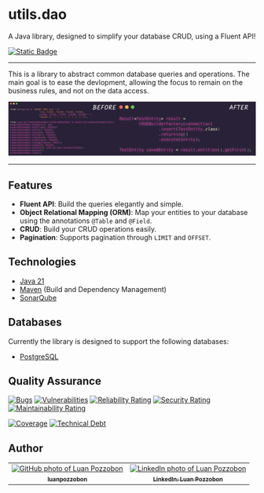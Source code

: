 # utils.dao

A Java library, designed to simplify your database CRUD, using a Fluent API!

[![Static Badge](https://img.shields.io/badge/license-MIT-white?style=for-the-badge&labelColor=black)](./LICENSE)

---

This is a library to abstract common database queries and operations. The main goal is to ease the devlopment, allowing the focus to remain on the business rules, and not on the data access.

![Library Comparation](./assets/compare.jpeg)

---

## Features

- **Fluent API**: Build the queries elegantly and simple.
- **Object Relational Mapping (ORM)**:  Map your entities to your database using the annotations `@Table` and `@Field`.
- **CRUD**: Build your CRUD operations easily.
- **Pagination**: Supports pagination through `LIMIT` and `OFFSET`.

## Technologies

- [Java 21](https://www.java.com/en/)
- [Maven](https://maven.apache.org) (Build and Dependency Management)
- [SonarQube](https://www.sonarsource.com/products/sonarqube/)

## Databases

Currently the library is designed to support the following databases:

- [PostgreSQL](https://www.postgresql.org)

## Quality Assurance

[![Bugs](https://sonarcloud.io/api/project_badges/measure?project=luanpozzobon_utils.dao&metric=bugs)](https://sonarcloud.io/summary/new_code?id=luanpozzobon_utils.dao)
[![Vulnerabilities](https://sonarcloud.io/api/project_badges/measure?project=luanpozzobon_utils.dao&metric=vulnerabilities)](https://sonarcloud.io/summary/new_code?id=luanpozzobon_utils.dao)
[![Reliability Rating](https://sonarcloud.io/api/project_badges/measure?project=luanpozzobon_utils.dao&metric=reliability_rating)](https://sonarcloud.io/summary/new_code?id=luanpozzobon_utils.dao)
[![Security Rating](https://sonarcloud.io/api/project_badges/measure?project=luanpozzobon_utils.dao&metric=security_rating)](https://sonarcloud.io/summary/new_code?id=luanpozzobon_utils.dao)
[![Maintainability Rating](https://sonarcloud.io/api/project_badges/measure?project=luanpozzobon_utils.dao&metric=sqale_rating)](https://sonarcloud.io/summary/new_code?id=luanpozzobon_utils.dao)

[![Coverage](https://sonarcloud.io/api/project_badges/measure?project=luanpozzobon_utils.dao&metric=coverage)](https://sonarcloud.io/summary/new_code?id=luanpozzobon_utils.dao)
[![Technical Debt](https://sonarcloud.io/api/project_badges/measure?project=luanpozzobon_utils.dao&metric=sqale_index)](https://sonarcloud.io/summary/new_code?id=luanpozzobon_utils.dao)

## Author

<table>
    <tr>
        <td align="center">
            <a href="http://github.com/luanpozzobon">
            <img src="https://avatars.githubusercontent.com/u/108753073?v=4" width="100px;" alt="GitHub photo of Luan Pozzobon"/><br>
            <sub>
                <b>luanpozzobon</b>
            </sub>
            </a>
        </td>
        <td align="center">
            <a href="https://www.linkedin.com/in/luanpozzobon/">
            <img src="https://media.licdn.com/dms/image/v2/D4D03AQFW0wMXnNIOZw/profile-displayphoto-shrink_800_800/profile-displayphoto-shrink_800_800/0/1711368855052?e=1756339200&v=beta&t=ECNa-G2AvvuhpHO1o4CVmZXcS7oykelAzm0lGHexS1g" width="100px;" alt="LinkedIn photo of Luan Pozzobon"/><br>
            <sub>
                <b>LinkedIn: Luan Pozzobon</b>
            </sub>
            </a>
        </td>
    </tr>
</table>